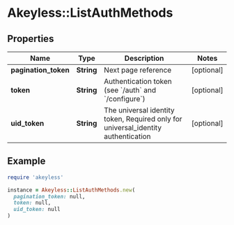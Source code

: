 # Akeyless::ListAuthMethods

## Properties

| Name | Type | Description | Notes |
| ---- | ---- | ----------- | ----- |
| **pagination_token** | **String** | Next page reference | [optional] |
| **token** | **String** | Authentication token (see &#x60;/auth&#x60; and &#x60;/configure&#x60;) | [optional] |
| **uid_token** | **String** | The universal identity token, Required only for universal_identity authentication | [optional] |

## Example

```ruby
require 'akeyless'

instance = Akeyless::ListAuthMethods.new(
  pagination_token: null,
  token: null,
  uid_token: null
)
```


